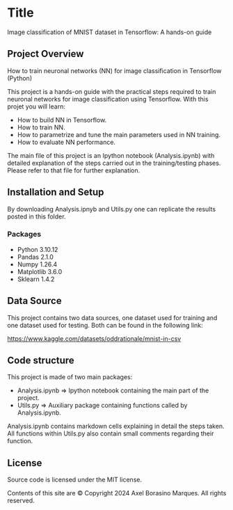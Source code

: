 # Title
Image classification of MNIST dataset in Tensorflow: A hands-on guide

## Project Overview
How to train neuronal networks (NN) for image classification in Tensorflow (Python)

This project is a hands-on guide with the practical steps required
to train neuronal networks for image classification using Tensorflow. With this
projet you will learn:

- How to build NN in Tensorflow.
- How to train NN.
- How to parametrize and tune the main parameters used in NN training.
- How to evaluate NN performance.

The main file of this project is an Ipython notebook (Analysis.ipynb) 
with detailed explanation of the steps carried out in the training/testing
phases. Please refer to that file for further explanation.

## Installation and Setup
By downloading Analysis.ipnyb and Utils.py one can replicate the results posted in this folder.

### Packages
- Python 3.10.12
- Pandas 2.1.0
- Numpy 1.26.4
- Matplotlib 3.6.0
- Sklearn 1.4.2

## Data Source
This project contains two data sources, one dataset used for training and 
one dataset used for testing. Both can be found in the following
link:

https://www.kaggle.com/datasets/oddrationale/mnist-in-csv

## Code structure
This project is made of two main packages:
- Analysis.ipynb => Ipython notebook containing the main part of the project.
- Utils.py => Auxiliary package containing functions called by Analysis.ipynb.

Analysis.ipynb contains markdown cells explaining in detail the steps taken. All functions within Utils.py
also contain small comments regarding their function.

## License
Source code is licensed under the MIT license.

Contents of this site are © Copyright 2024 Axel Borasino Marques. All rights reserved.
